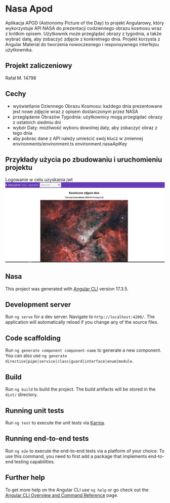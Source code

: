 # Nasa Apod

Aplikacja APOD (Astronomy Picture of the Day) to projekt Angularowy, który wykorzystuje API NASA do prezentacji codziennego obrazu kosmosu wraz z krótkim opisem. Użytkownik może przeglądać obrazy z tygodnia, a także wybrać datę, aby zobaczyć zdjęcie z konkretnego dnia. Projekt korzysta z Angular Material do tworzenia nowoczesnego i responsywnego interfejsu użytkownika.

## Projekt zaliczeniowy

Rafał M. 14798

## Cechy

- wyświetlanie Dziennego Obrazu Kosmosu: każdego dnia prezentowane jest nowe zdjęcie wraz z opisem dostarczonym przez NASA
- przeglądanie Obrazów Tygodnia: użytkownicy mogą przeglądać obrazy z ostatnich siedmiu dni
- wybór Daty: możliwość wyboru dowolnej daty, aby zobaczyć obraz z tego dnia
- aby pobrac dane z API należy umieścić swój klucz w zmiennej environments/environment.ts environment.nasaApiKey

## Przykłady użycia po zbudowaniu i uruchomieniu projektu

Logowanie w celu uzyskania jwt
![Opis alternatywny](img/1.JPG)

## Nasa

This project was generated with [Angular CLI](https://github.com/angular/angular-cli) version 17.3.5.

## Development server

Run `ng serve` for a dev server. Navigate to `http://localhost:4200/`. The application will automatically reload if you change any of the source files.

## Code scaffolding

Run `ng generate component component-name` to generate a new component. You can also use `ng generate directive|pipe|service|class|guard|interface|enum|module`.

## Build

Run `ng build` to build the project. The build artifacts will be stored in the `dist/` directory.

## Running unit tests

Run `ng test` to execute the unit tests via [Karma](https://karma-runner.github.io).

## Running end-to-end tests

Run `ng e2e` to execute the end-to-end tests via a platform of your choice. To use this command, you need to first add a package that implements end-to-end testing capabilities.

## Further help

To get more help on the Angular CLI use `ng help` or go check out the [Angular CLI Overview and Command Reference](https://angular.io/cli) page.
